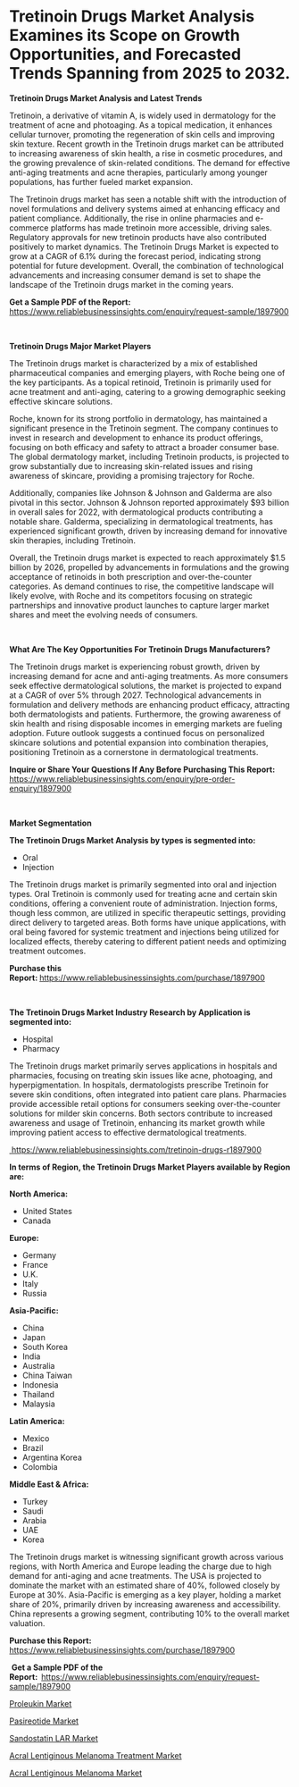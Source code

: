 <p><h1>Tretinoin Drugs Market Analysis Examines its Scope on Growth Opportunities, and Forecasted Trends Spanning from 2025 to 2032.</h1></p><p><strong>Tretinoin Drugs Market Analysis and Latest Trends</strong></p>
<p><p>Tretinoin, a derivative of vitamin A, is widely used in dermatology for the treatment of acne and photoaging. As a topical medication, it enhances cellular turnover, promoting the regeneration of skin cells and improving skin texture. Recent growth in the Tretinoin drugs market can be attributed to increasing awareness of skin health, a rise in cosmetic procedures, and the growing prevalence of skin-related conditions. The demand for effective anti-aging treatments and acne therapies, particularly among younger populations, has further fueled market expansion.</p><p>The Tretinoin drugs market has seen a notable shift with the introduction of novel formulations and delivery systems aimed at enhancing efficacy and patient compliance. Additionally, the rise in online pharmacies and e-commerce platforms has made tretinoin more accessible, driving sales. Regulatory approvals for new tretinoin products have also contributed positively to market dynamics. The Tretinoin Drugs Market is expected to grow at a CAGR of 6.1% during the forecast period, indicating strong potential for future development. Overall, the combination of technological advancements and increasing consumer demand is set to shape the landscape of the Tretinoin drugs market in the coming years.</p></p>
<p><strong>Get a Sample PDF of the Report:&nbsp;</strong> <a href="https://www.reliablebusinessinsights.com/enquiry/request-sample/1897900?utm_campaign=1873&utm_medium=2&utm_source=Github&utm_content=ia&utm_term=08032025&utm_id=tretinoin-drugs">https://www.reliablebusinessinsights.com/enquiry/request-sample/1897900</a></p>
<p>&nbsp;</p>
<p><strong>Tretinoin Drugs Major Market Players</strong></p>
<p><p>The Tretinoin drugs market is characterized by a mix of established pharmaceutical companies and emerging players, with Roche being one of the key participants. As a topical retinoid, Tretinoin is primarily used for acne treatment and anti-aging, catering to a growing demographic seeking effective skincare solutions.</p><p>Roche, known for its strong portfolio in dermatology, has maintained a significant presence in the Tretinoin segment. The company continues to invest in research and development to enhance its product offerings, focusing on both efficacy and safety to attract a broader consumer base. The global dermatology market, including Tretinoin products, is projected to grow substantially due to increasing skin-related issues and rising awareness of skincare, providing a promising trajectory for Roche.</p><p>Additionally, companies like Johnson & Johnson and Galderma are also pivotal in this sector. Johnson & Johnson reported approximately $93 billion in overall sales for 2022, with dermatological products contributing a notable share. Galderma, specializing in dermatological treatments, has experienced significant growth, driven by increasing demand for innovative skin therapies, including Tretinoin.</p><p>Overall, the Tretinoin drugs market is expected to reach approximately $1.5 billion by 2026, propelled by advancements in formulations and the growing acceptance of retinoids in both prescription and over-the-counter categories. As demand continues to rise, the competitive landscape will likely evolve, with Roche and its competitors focusing on strategic partnerships and innovative product launches to capture larger market shares and meet the evolving needs of consumers.</p></p>
<p>&nbsp;</p>
<p><strong>What Are The Key Opportunities For Tretinoin Drugs Manufacturers?</strong></p>
<p><p>The Tretinoin drugs market is experiencing robust growth, driven by increasing demand for acne and anti-aging treatments. As more consumers seek effective dermatological solutions, the market is projected to expand at a CAGR of over 5% through 2027. Technological advancements in formulation and delivery methods are enhancing product efficacy, attracting both dermatologists and patients. Furthermore, the growing awareness of skin health and rising disposable incomes in emerging markets are fueling adoption. Future outlook suggests a continued focus on personalized skincare solutions and potential expansion into combination therapies, positioning Tretinoin as a cornerstone in dermatological treatments.</p></p>
<p><strong>Inquire or Share Your Questions If Any Before Purchasing This Report:</strong> <a href="https://www.reliablebusinessinsights.com/enquiry/pre-order-enquiry/1897900?utm_campaign=1873&utm_medium=2&utm_source=Github&utm_content=ia&utm_term=08032025&utm_id=tretinoin-drugs">https://www.reliablebusinessinsights.com/enquiry/pre-order-enquiry/1897900</a></p>
<p>&nbsp;</p>
<p><strong>Market Segmentation</strong></p>
<p><strong>The Tretinoin Drugs Market Analysis by types is segmented into:</strong></p>
<p><ul><li>Oral</li><li>Injection</li></ul></p>
<p><p>The Tretinoin drugs market is primarily segmented into oral and injection types. Oral Tretinoin is commonly used for treating acne and certain skin conditions, offering a convenient route of administration. Injection forms, though less common, are utilized in specific therapeutic settings, providing direct delivery to targeted areas. Both forms have unique applications, with oral being favored for systemic treatment and injections being utilized for localized effects, thereby catering to different patient needs and optimizing treatment outcomes.</p></p>
<p><strong>Purchase this Report:&nbsp;</strong><a href="https://www.reliablebusinessinsights.com/purchase/1897900?utm_campaign=1873&utm_medium=2&utm_source=Github&utm_content=ia&utm_term=08032025&utm_id=tretinoin-drugs">https://www.reliablebusinessinsights.com/purchase/1897900</a></p>
<p>&nbsp;</p>
<p><strong>The Tretinoin Drugs Market Industry Research by Application is segmented into:</strong></p>
<p><ul><li>Hospital</li><li>Pharmacy</li></ul></p>
<p><p>The Tretinoin drugs market primarily serves applications in hospitals and pharmacies, focusing on treating skin issues like acne, photoaging, and hyperpigmentation. In hospitals, dermatologists prescribe Tretinoin for severe skin conditions, often integrated into patient care plans. Pharmacies provide accessible retail options for consumers seeking over-the-counter solutions for milder skin concerns. Both sectors contribute to increased awareness and usage of Tretinoin, enhancing its market growth while improving patient access to effective dermatological treatments.</p></p>
<p><a href="https://www.reliablebusinessinsights.com/tretinoin-drugs-r1897900?utm_campaign=1873&utm_medium=2&utm_source=Github&utm_content=ia&utm_term=08032025&utm_id=tretinoin-drugs">&nbsp;https://www.reliablebusinessinsights.com/tretinoin-drugs-r1897900</a></p>
<p><strong>In terms of Region, the Tretinoin Drugs Market Players available by Region are:</strong></p>
<p>
    <p> <strong> North America: </strong>
        <ul>
            <li>United States</li>
            <li>Canada</li>
        </ul>
        </p> 
    <p> <strong> Europe: </strong>
        <ul>
            <li>Germany</li>
            <li>France</li>
            <li>U.K.</li>
            <li>Italy</li>
            <li>Russia</li>
        </ul>
        </p> 
    <p> <strong> Asia-Pacific: </strong>
        <ul>
            <li>China</li>
            <li>Japan</li>
            <li>South Korea</li>
            <li>India</li>
            <li>Australia</li>
            <li>China Taiwan</li>
            <li>Indonesia</li>
            <li>Thailand</li>
            <li>Malaysia</li>
        </ul>
        </p> 
    <p> <strong> Latin America: </strong>
        <ul>
            <li>Mexico</li>
            <li>Brazil</li>
            <li>Argentina Korea</li>
            <li>Colombia</li>
        </ul>
        </p> 
    <p> <strong> Middle East & Africa: </strong>
        <ul>
            <li>Turkey</li>
            <li>Saudi</li>
            <li>Arabia</li>
            <li>UAE</li>
            <li>Korea</li>
        </ul>
    </p>
    </p>
<p><p>The Tretinoin drugs market is witnessing significant growth across various regions, with North America and Europe leading the charge due to high demand for anti-aging and acne treatments. The USA is projected to dominate the market with an estimated share of 40%, followed closely by Europe at 30%. Asia-Pacific is emerging as a key player, holding a market share of 20%, primarily driven by increasing awareness and accessibility. China represents a growing segment, contributing 10% to the overall market valuation.</p></p>
<p><strong>Purchase this Report: </strong><a href="https://www.reliablebusinessinsights.com/purchase/1897900?utm_campaign=1873&utm_medium=2&utm_source=Github&utm_content=ia&utm_term=08032025&utm_id=tretinoin-drugs">https://www.reliablebusinessinsights.com/purchase/1897900</a></p>
<p>&nbsp;<strong>Get a Sample PDF of the Report:&nbsp;&nbsp;</strong><a href="https://www.reliablebusinessinsights.com/enquiry/request-sample/1897900?utm_campaign=1873&utm_medium=2&utm_source=Github&utm_content=ia&utm_term=08032025&utm_id=tretinoin-drugs">https://www.reliablebusinessinsights.com/enquiry/request-sample/1897900</a></p>
<p><strong></strong></p>
<p><p><a href="https://github.com/gukenneth26571/Market-Research-Report-List-1/blob/main/proleukin-market.md?utm_campaign=1873&utm_medium=2&utm_source=Github&utm_content=ia&utm_term=08032025&utm_id=tretinoin-drugs">Proleukin Market</a></p><p><a href="https://github.com/abuugjetaj/Market-Research-Report-List-1/blob/main/pasireotide-market.md?utm_campaign=1873&utm_medium=2&utm_source=Github&utm_content=ia&utm_term=08032025&utm_id=tretinoin-drugs">Pasireotide Market</a></p><p><a href="https://github.com/schwminh2001101/Market-Research-Report-List-1/blob/main/sandostatin-lar-market.md?utm_campaign=1873&utm_medium=2&utm_source=Github&utm_content=ia&utm_term=08032025&utm_id=tretinoin-drugs">Sandostatin LAR Market</a></p><p><a href="https://github.com/stillsfloria19981/Market-Research-Report-List-1/blob/main/acral-lentiginous-melanoma-treatment-market.md?utm_campaign=1873&utm_medium=2&utm_source=Github&utm_content=ia&utm_term=08032025&utm_id=tretinoin-drugs">Acral Lentiginous Melanoma Treatment Market</a></p><p><a href="https://github.com/triattwood9919/Market-Research-Report-List-1/blob/main/acral-lentiginous-melanoma-market.md?utm_campaign=1873&utm_medium=2&utm_source=Github&utm_content=ia&utm_term=08032025&utm_id=tretinoin-drugs">Acral Lentiginous Melanoma Market</a></p></p>